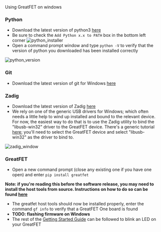 Using GreatFET on windows

### Python
* Download the latest version of python3 [here](https://www.python.org/downloads/windows/)
* Be sure to check the `Add Python x.x to PATH` box in the bottom left corner
![python_installer](https://github.com/GravesJake/greatfet-tutorials/blob/master/images/python_install_box.png)
* Open a command prompt window and type `python -V` to verify that the version of python you downloaded has been installed correctly

![python_version](https://github.com/GravesJake/greatfet-tutorials/blob/master/images/python_version.png)

### Git
* Download the latest version of git for Windows [here](https://git-scm.com/downloads)

### Zadig
* Download the latest version of Zadig [here](https://zadig.akeo.ie/)
* We rely on one of the generic USB drivers for Windows; which often needs a little help to wind up installed and bound to the relevant device. For now, the easiest way to do that is to use the Zadig utility to bind the "libusb-win32" driver to the GreatFET device. There's a generic tutorial [here](https://github.com/pbatard/libwdi/wiki/Zadig); you'll need to select the GreatFET device and select "libusb-win32" as the driver to bind to.

![zadig_window](https://github.com/GravesJake/greatfet-tutorials/blob/master/images/zadig_install_config.png)

### GreatFET
* Open a new command prompt (close any existing one if you have one open) and enter ```pip install greatfet```

**Note: if you're reading this before the software release, you may need to install the host tools from source. Instructions on how to do so can be found [here](https://github.com/greatscottgadgets/greatfet/wiki/Getting-Started-with-Firmware-Development#installing-host-tools)**
* The greatfet host tools should now be installed properly, enter the command `gf info` to verify that a GreatFET One board is found
* **TODO: flashing firmware on Windows**
* The rest of the [Getting Started Guide](https://github.com/greatscottgadgets/greatfet-tutorials/blob/master/getting-started.md#blinking-an-led) can be followed to blink an LED on your GreatFET

